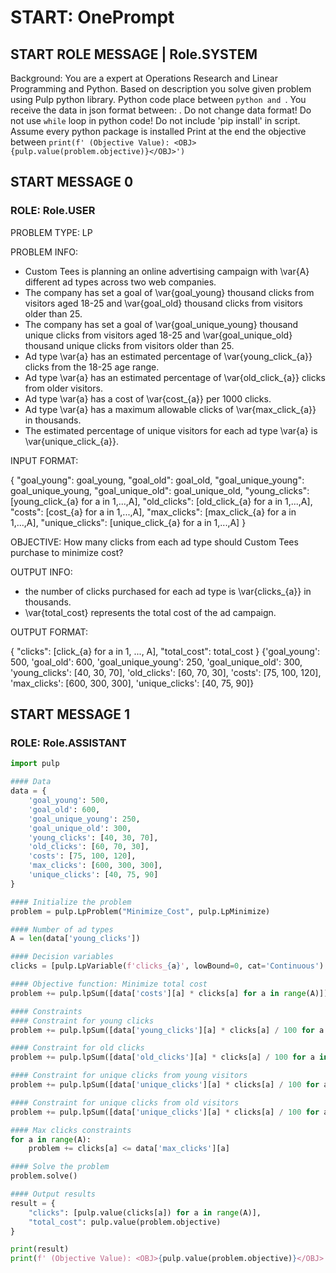 # START: OnePrompt 
## START ROLE MESSAGE | Role.SYSTEM 
Background: You are a expert at Operations Research and Linear Programming and Python. Based on description you solve given problem using Pulp python library. Python code place between ```python and ```. You receive the data in json format between: <DATA></DATA>. Do not change data format! Do not use `while` loop in python code! Do not include 'pip install' in script. Assume every python package is installed Print at the end the objective between <OBJ></OBJ> `print(f' (Objective Value): <OBJ>{pulp.value(problem.objective)}</OBJ>')`  
## START MESSAGE 0 
### ROLE: Role.USER
<DESCRIPTION>
PROBLEM TYPE: LP

PROBLEM INFO:

- Custom Tees is planning an online advertising campaign with \var{A} different ad types across two web companies.
- The company has set a goal of \var{goal_young} thousand clicks from visitors aged 18-25 and \var{goal_old} thousand clicks from visitors older than 25.
- The company has set a goal of \var{goal_unique_young} thousand unique clicks from visitors aged 18-25 and \var{goal_unique_old} thousand unique clicks from visitors older than 25.
- Ad type \var{a} has an estimated percentage of \var{young_click_{a}} clicks from the 18-25 age range.
- Ad type \var{a} has an estimated percentage of \var{old_click_{a}} clicks from older visitors.
- Ad type \var{a} has a cost of \var{cost_{a}} per 1000 clicks.
- Ad type \var{a} has a maximum allowable clicks of \var{max_click_{a}} in thousands.
- The estimated percentage of unique visitors for each ad type \var{a} is \var{unique_click_{a}}.

INPUT FORMAT: 

{
    "goal_young": goal_young,
    "goal_old": goal_old,
    "goal_unique_young": goal_unique_young,
    "goal_unique_old": goal_unique_old,
    "young_clicks": [young_click_{a} for a in 1,...,A],
    "old_clicks": [old_click_{a} for a in 1,...,A],
    "costs": [cost_{a} for a in 1,...,A],
    "max_clicks": [max_click_{a} for a in 1,...,A],
    "unique_clicks": [unique_click_{a} for a in 1,...,A]
}

OBJECTIVE: How many clicks from each ad type should Custom Tees purchase to minimize cost?

OUTPUT INFO:

- the number of clicks purchased for each ad type is \var{clicks_{a}} in thousands.
- \var{total_cost} represents the total cost of the ad campaign.

OUTPUT FORMAT:

{
    "clicks": [click_{a} for a in 1, ..., A],
    "total_cost": total_cost
}
</DESCRIPTION>
<DATA>
{'goal_young': 500, 'goal_old': 600, 'goal_unique_young': 250, 'goal_unique_old': 300, 'young_clicks': [40, 30, 70], 'old_clicks': [60, 70, 30], 'costs': [75, 100, 120], 'max_clicks': [600, 300, 300], 'unique_clicks': [40, 75, 90]}</DATA>


## START MESSAGE 1 
### ROLE: Role.ASSISTANT
```python
import pulp

#### Data
data = {
    'goal_young': 500,
    'goal_old': 600,
    'goal_unique_young': 250,
    'goal_unique_old': 300,
    'young_clicks': [40, 30, 70],
    'old_clicks': [60, 70, 30],
    'costs': [75, 100, 120],
    'max_clicks': [600, 300, 300],
    'unique_clicks': [40, 75, 90]
}

#### Initialize the problem
problem = pulp.LpProblem("Minimize_Cost", pulp.LpMinimize)

#### Number of ad types
A = len(data['young_clicks'])

#### Decision variables
clicks = [pulp.LpVariable(f'clicks_{a}', lowBound=0, cat='Continuous') for a in range(A)]

#### Objective function: Minimize total cost
problem += pulp.lpSum([data['costs'][a] * clicks[a] for a in range(A)])

#### Constraints
#### Constraint for young clicks
problem += pulp.lpSum([data['young_clicks'][a] * clicks[a] / 100 for a in range(A)]) >= data['goal_young']

#### Constraint for old clicks
problem += pulp.lpSum([data['old_clicks'][a] * clicks[a] / 100 for a in range(A)]) >= data['goal_old']

#### Constraint for unique clicks from young visitors
problem += pulp.lpSum([data['unique_clicks'][a] * clicks[a] / 100 for a in range(A)]) >= data['goal_unique_young']

#### Constraint for unique clicks from old visitors
problem += pulp.lpSum([data['unique_clicks'][a] * clicks[a] / 100 for a in range(A)]) >= data['goal_unique_old']

#### Max clicks constraints
for a in range(A):
    problem += clicks[a] <= data['max_clicks'][a]

#### Solve the problem
problem.solve()

#### Output results
result = {
    "clicks": [pulp.value(clicks[a]) for a in range(A)],
    "total_cost": pulp.value(problem.objective)
}

print(result)
print(f' (Objective Value): <OBJ>{pulp.value(problem.objective)}</OBJ>')
```

